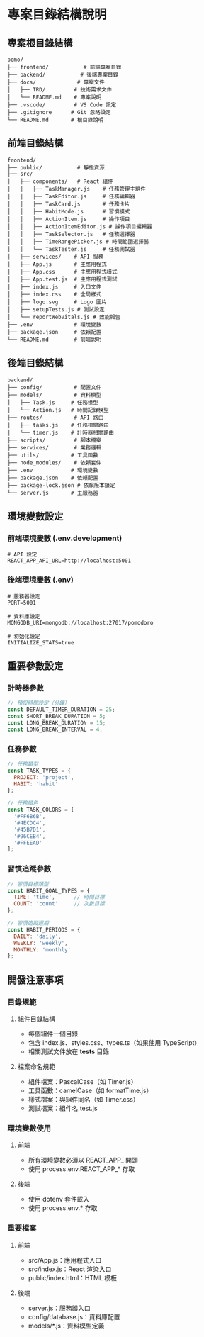 # 專案目錄結構說明

## 專案根目錄結構
```
pomo/
├── frontend/           # 前端專案目錄
├── backend/           # 後端專案目錄
├── docs/             # 專案文件
│   ├── TRD/         # 技術需求文件
│   └── README.md    # 專案說明
├── .vscode/         # VS Code 設定
├── .gitignore      # Git 忽略設定
└── README.md       # 根目錄說明
```

## 前端目錄結構
```
frontend/
├── public/           # 靜態資源
├── src/
│   ├── components/   # React 組件
│   │   ├── TaskManager.js    # 任務管理主組件
│   │   ├── TaskEditor.js     # 任務編輯器
│   │   ├── TaskCard.js       # 任務卡片
│   │   ├── HabitMode.js      # 習慣模式
│   │   ├── ActionItem.js     # 操作項目
│   │   ├── ActionItemEditor.js # 操作項目編輯器
│   │   ├── TaskSelector.js   # 任務選擇器
│   │   ├── TimeRangePicker.js # 時間範圍選擇器
│   │   └── TaskTester.js     # 任務測試器
│   ├── services/    # API 服務
│   ├── App.js       # 主應用程式
│   ├── App.css      # 主應用程式樣式
│   ├── App.test.js  # 主應用程式測試
│   ├── index.js     # 入口文件
│   ├── index.css    # 全局樣式
│   ├── logo.svg     # Logo 圖片
│   ├── setupTests.js # 測試設定
│   └── reportWebVitals.js # 效能報告
├── .env             # 環境變數
├── package.json     # 依賴配置
└── README.md        # 前端說明
```

## 後端目錄結構
```
backend/
├── config/          # 配置文件
├── models/          # 資料模型
│   ├── Task.js     # 任務模型
│   └── Action.js   # 時間記錄模型
├── routes/          # API 路由
│   ├── tasks.js    # 任務相關路由
│   └── timer.js    # 計時器相關路由
├── scripts/         # 腳本檔案
├── services/        # 業務邏輯
├── utils/          # 工具函數
├── node_modules/    # 依賴套件
├── .env            # 環境變數
├── package.json    # 依賴配置
├── package-lock.json # 依賴版本鎖定
└── server.js       # 主服務器
```

## 環境變數設定

### 前端環境變數 (.env.development)
```plaintext
# API 設定
REACT_APP_API_URL=http://localhost:5001
```

### 後端環境變數 (.env)
```plaintext
# 服務器設定
PORT=5001

# 資料庫設定
MONGODB_URI=mongodb://localhost:27017/pomodoro

# 初始化設定
INITIALIZE_STATS=true
```

## 重要參數設定

### 計時器參數
```javascript
// 預設時間設定（分鐘）
const DEFAULT_TIMER_DURATION = 25;
const SHORT_BREAK_DURATION = 5;
const LONG_BREAK_DURATION = 15;
const LONG_BREAK_INTERVAL = 4;
```

### 任務參數
```javascript
// 任務類型
const TASK_TYPES = {
  PROJECT: 'project',
  HABIT: 'habit'
};

// 任務顏色
const TASK_COLORS = [
  '#FF6B6B',
  '#4ECDC4',
  '#45B7D1',
  '#96CEB4',
  '#FFEEAD'
];
```

### 習慣追蹤參數
```javascript
// 習慣目標類型
const HABIT_GOAL_TYPES = {
  TIME: 'time',      // 時間目標
  COUNT: 'count'     // 次數目標
};

// 習慣追蹤週期
const HABIT_PERIODS = {
  DAILY: 'daily',
  WEEKLY: 'weekly',
  MONTHLY: 'monthly'
};
```

## 開發注意事項

### 目錄規範
1. 組件目錄結構
   - 每個組件一個目錄
   - 包含 index.js、styles.css、types.ts（如果使用 TypeScript）
   - 相關測試文件放在 __tests__ 目錄

2. 檔案命名規範
   - 組件檔案：PascalCase（如 Timer.js）
   - 工具函數：camelCase（如 formatTime.js）
   - 樣式檔案：與組件同名（如 Timer.css）
   - 測試檔案：組件名.test.js

### 環境變數使用
1. 前端
   - 所有環境變數必須以 REACT_APP_ 開頭
   - 使用 process.env.REACT_APP_* 存取

2. 後端
   - 使用 dotenv 套件載入
   - 使用 process.env.* 存取

### 重要檔案
1. 前端
   - src/App.js：應用程式入口
   - src/index.js：React 渲染入口
   - public/index.html：HTML 模板

2. 後端
   - server.js：服務器入口
   - config/database.js：資料庫配置
   - models/*.js：資料模型定義 